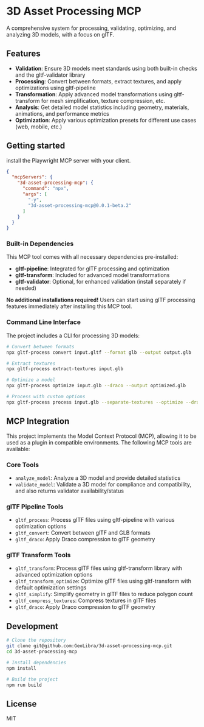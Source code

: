 # 3D Asset Processing MCP

A comprehensive system for processing, validating, optimizing, and analyzing 3D models, with a focus on glTF.

## Features

- **Validation**: Ensure 3D models meet standards using both built-in checks and the gltf-validator library
- **Processing**: Convert between formats, extract textures, and apply optimizations using gltf-pipeline
- **Transformation**: Apply advanced model transformations using gltf-transform for mesh simplification, texture compression, etc.
- **Analysis**: Get detailed model statistics including geometry, materials, animations, and performance metrics
- **Optimization**: Apply various optimization presets for different use cases (web, mobile, etc.)

## Getting started

install the Playwright MCP server with your client.
```json
{
  "mcpServers": {
    "3d-asset-processing-mcp": {
      "command": "npx",
      "args": [
        "-y",
        "3d-asset-processing-mcp@0.0.1-beta.2"
      ]
    }
  }
}
```

### Built-in Dependencies

This MCP tool comes with all necessary dependencies pre-installed:

- **gltf-pipeline**: Integrated for glTF processing and optimization
- **gltf-transform**: Included for advanced model transformations
- **gltf-validator**: Optional, for enhanced validation (install separately if needed)

**No additional installations required!** Users can start using glTF processing features immediately after installing this MCP tool.


### Command Line Interface

The project includes a CLI for processing 3D models:

```bash
# Convert between formats
npx gltf-process convert input.gltf --format glb --output output.glb

# Extract textures
npx gltf-process extract-textures input.glb

# Optimize a model
npx gltf-process optimize input.glb --draco --output optimized.glb

# Process with custom options
npx gltf-process process input.glb --separate-textures --optimize --draco
```

## MCP Integration

This project implements the Model Context Protocol (MCP), allowing it to be used as a plugin in compatible environments. The following MCP tools are available:

### Core Tools
- `analyze_model`: Analyze a 3D model and provide detailed statistics
- `validate_model`: Validate a 3D model for compliance and compatibility, and also returns validator availability/status

### glTF Pipeline Tools
- `gltf_process`: Process glTF files using gltf-pipeline with various optimization options
- `gltf_convert`: Convert between glTF and GLB formats
- `gltf_draco`: Apply Draco compression to glTF geometry

### glTF Transform Tools
- `gltf_transform`: Process glTF files using gltf-transform library with advanced optimization options
- `gltf_transform_optimize`: Optimize glTF files using gltf-transform with default optimization settings
- `gltf_simplify`: Simplify geometry in glTF files to reduce polygon count
- `gltf_compress_textures`: Compress textures in glTF files
- `gltf_draco`: Apply Draco compression to glTF geometry

## Development

```bash
# Clone the repository
git clone git@github.com:GeoLibra/3d-asset-processing-mcp.git
cd 3d-asset-processing-mcp

# Install dependencies
npm install

# Build the project
npm run build
```

## License

MIT